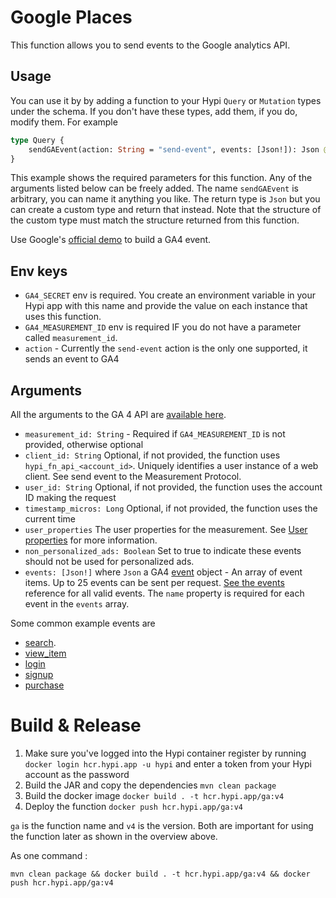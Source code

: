 # Google Places

This function allows you to send events to the Google analytics API.

## Usage

You can use it by by adding a function to your Hypi `Query` or `Mutation` types under the schema.
If you don't have these types, add them, if you do, modify them. For example

```graphql
type Query {
    sendGAEvent(action: String = "send-event", events: [Json!]): Json @fn(name: "ga", version: "v4", src: "hypi", env: ["GA4_SECRET", "GA4_MEASUREMENT_ID"])
}
```

This example shows the required parameters for this function. Any of the arguments listed below can be freely added.
The name `sendGAEvent` is arbitrary, you can name it anything you like.
The return type is `Json` but you can create a custom type and return that instead. 
Note that the structure of the custom type must match the structure returned from this function.

Use Google's [official demo](https://ga-dev-tools.google/ga4/event-builder/?c=search) to build a GA4 event.

## Env keys

* `GA4_SECRET` env is required. You create an environment variable in your Hypi app with this name and provide the value on each instance that uses this function.
* `GA4_MEASUREMENT_ID` env is required IF you do not have a parameter called `measurement_id`.
* `action` - Currently the `send-event` action is the only one supported, it sends an event to GA4

## Arguments

All the arguments to the GA 4 API are [available here](https://developers.google.com/analytics/devguides/collection/protocol/ga4/reference?client_type=gtag#payload_post_body).

* `measurement_id: String` - Required if `GA4_MEASUREMENT_ID` is not provided, otherwise optional
* `client_id: String` Optional, if not provided, the function uses `hypi_fn_api_<account_id>`. Uniquely identifies a user instance of a web client. See send event to the Measurement Protocol.
* `user_id: String` Optional, if not provided, the function uses the account ID making the request
* `timestamp_micros: Long` Optional, if not provided, the function uses the current time
* `user_properties` The user properties for the measurement. See [User properties](https://developers.google.com/analytics/devguides/collection/protocol/ga4/user-properties) for more information.
* `non_personalized_ads: Boolean` Set to true to indicate these events should not be used for personalized ads.
* `events: [Json!]` where `Json` a GA4 [event](https://developers.google.com/analytics/devguides/collection/protocol/ga4/reference/events) object - An array of event items. Up to 25 events can be sent per request. [See the events](https://developers.google.com/analytics/devguides/collection/protocol/ga4/reference/events) reference for all valid events.
                    The `name` property is required for each event in the `events` array.

Some common example events are

* [search](https://developers.google.com/analytics/devguides/collection/protocol/ga4/reference/events#search).
* [view_item](https://developers.google.com/analytics/devguides/collection/protocol/ga4/reference/events#view_item)
* [login](https://developers.google.com/analytics/devguides/collection/protocol/ga4/reference/events#login)
* [signup](https://developers.google.com/analytics/devguides/collection/protocol/ga4/reference/events#sign_up)
* [purchase](https://developers.google.com/analytics/devguides/collection/protocol/ga4/reference/events#purchase)

# Build & Release

1. Make sure you've logged into the Hypi container register by running `docker login hcr.hypi.app -u hypi` and enter a token from your Hypi account as the password
2. Build the JAR and copy the dependencies `mvn clean package`
3. Build the docker image `docker build . -t hcr.hypi.app/ga:v4`
4. Deploy the function `docker push hcr.hypi.app/ga:v4`

`ga` is the function name and `v4` is the version. Both are important for using the function later as shown in the overview above.

As one command :

```shell 
mvn clean package && docker build . -t hcr.hypi.app/ga:v4 && docker push hcr.hypi.app/ga:v4
```
